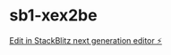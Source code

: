 # sb1-xex2be

[Edit in StackBlitz next generation editor ⚡️](https://stackblitz.com/~/github.com/DavidEinar/sb1-xex2be)